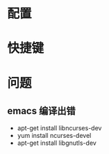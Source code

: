 # 配置

# 快捷键

# 问题

## emacs 编译出错
 * apt-get install libncurses-dev
 * yum install ncurses-devel
 * apt-get install libgnutls-dev
